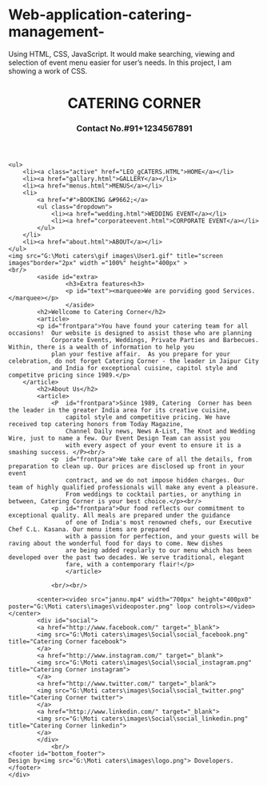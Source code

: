 # Web-application-catering-management-
Using HTML, CSS, JavaScript. It would make searching, viewing and selection of event menu easier for user’s needs. In this project, I am showing a work of CSS.
<!doctype html>
<html lang="en">
<head>
	<meta charset="utf-8"/>
	<title>Wellcome to Catering Corner</title>
	<link rel="stylesheet" type="text/css" href="main.css"/>
</head>
<body>
<script>

	alert("This website is only meant for a college project. ")
</script>
<div id="big">
	<header id="top">
		<center><h1>CATERING CORNER</h1></center>
		<h3>Contact No.#91+1234567891</h3>
	</header>
	
	<ul>
        <li><a class="active" href="LEO_gCATERS.HTML">HOME</a></li>
        <li><a href="gallary.html">GALLERY</a></li>
		<li><a href="menus.html">MENUS</a></li>
        <li>
            <a href="#">BOOKING &#9662;</a>
            <ul class="dropdown">
                <li><a href="wedding.html">WEDDING EVENT</a></li>
                <li><a href="corporateevent.html">CORPORATE EVENT</a></li>
            </ul>
        </li>
        <li><a href="about.html">ABOUT</a></li>
    </ul>
	<img src="G:\Moti caters\gif images\User1.gif" title="screen images"border="2px" width ="100%" height="400px" >
	<br/>
			<aside id="extra>
					<h3>Extra features<h3>
					<p id="text"><marquee>We are porviding good Services.</marquee></p>
					</aside>
			<h2>Wellcome to Catering Corner</h2>
			<article>
			<p id="frontpara">You have found your catering team for all occasions!  Our website is designed to assist those who are planning 
				Corporate Events, Weddings, Private Parties and Barbecues.  Within, there is a wealth of information to help you
				plan your festive affair.  As you prepare for your celebration, do not forget Catering Corner - the leader in Jaipur City
				and India for exceptional cuisine, capitol style and competitve pricing since 1989.</p>
		</article>
			<h2>About Us</h2>
			<article>
				<P  id="frontpara">Since 1989, Catering  Corner has been the leader in the greater India area for its creative cuisine, 
					capitol style and competitive pricing. We have received top catering honors from Today Magazine, 
					Channel Daily news, News A-List, The Knot and Wedding Wire, just to name a few. Our Event Design Team can assist you 
					with every aspect of your event to ensure it is a smashing success. </P><br/>
				<p  id="frontpara">We take care of all the details, from preparation to clean up. Our prices are disclosed up front in your event 
					contract, and we do not impose hidden charges. Our team of highly qualified professionals will make any event a pleasure. 
					From weddings to cocktail parties, or anything in between, Catering Corner is your best choice.</p><br/>
				<p  id="frontpara">Our food reflects our commitment to exceptional quality. All meals are prepared under the guidance 
					of one of India's most renowned chefs, our Executive Chef C.L. Kasana. Our menu items are prepared 
					with a passion for perfection, and your guests will be raving about the wonderful food for days to come. New dishes 
					are being added regularly to our menu which has been developed over the past two decades. We serve traditional, elegant 
					fare, with a contemporary flair!</p>
					</article>
					
				<br/><br/>
		
			<center><video src="jannu.mp4" width="700px" height="400px0" poster="G:\Moti caters\images\videoposter.png" loop controls></video></center>
			<div id="social">
			<a href="http://www.facebook.com/" target="_blank">
			<img src="G:\Moti caters\images\Social\social_facebook.png" title="Catering Corner facebook">
			</a>
			<a href="http://www.instagram.com/" target="_blank">
			<img src="G:\Moti caters\images\Social\social_instagram.png" title="Catering Corner instagram">
			</a>
			<a href="http://www.twitter.com/" target="_blank">
			<img src="G:\Moti caters\images\Social\social_twitter.png" title="Catering Corner twitter">
			</a>
			<a href="http://www.linkedin.com/" target="_blank">
			<img src="G:\Moti caters\images\Social\social_linkedin.png" title="Catering Corner linkedin">
			</a>
			</div>
				<br/>
	<footer id="bottom_footer">
	Design by<img src="G:\Moti caters\images\logo.png"> Dovelopers.
	</footer>
	</div>
</body>
</html>
